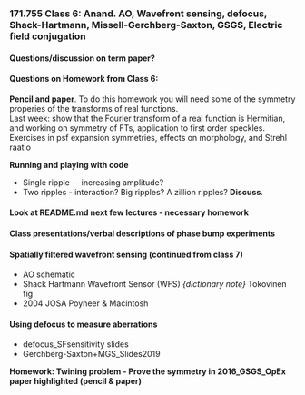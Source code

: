 ### 171.755 Class 6: Anand.  AO, Wavefront sensing, defocus, Shack-Hartmann, Missell-Gerchberg-Saxton, GSGS, Electric field conjugation


####  Questions/discussion on term paper?

#### Questions on Homework from Class 6:

**Pencil and paper**. To do this homework you will need some of the symmetry  properies of the transforms of real functions.  
Last week: show that the Fourier transform of a real function is Hermitian, and working on symmetry of FTs, application to first order speckles.  
Exercises in psf expansion symmetries, effects on morphology, and Strehl raatio

**Running and playing with code**    
- Single ripple -- increasing amplitude?  
- Two  ripples -  interaction?  Big ripples?  A zillion ripples?
**Discuss**. 

#### Look at README.md next few lectures - necessary homework

#### Class presentations/verbal descriptions of phase bump experiments 

#### Spatially filtered wavefront sensing (continued from class 7)

 - AO schematic
 - Shack Hartmann Wavefront Sensor (WFS) *{dictionary note}* Tokovinen fig 
 - 2004 JOSA Poyneer & Macintosh  
  
#### Using defocus to measure aberrations 

 - defocus\_SFsensitivity slides
 - Gerchberg-Saxton+MGS\_Slides2019

 
 **Homework: Twining problem - Prove the symmetry in 2016\_GSGS\_OpEx paper highlighted (pencil & paper)** 
  

